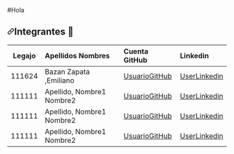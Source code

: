 #Hola
<h2><a id="user-content-integrantes-busts_in_silhouette" class="anchor" aria-hidden="true" href="#integrantes-busts_in_silhouette"><svg class="octicon octicon-link" viewBox="0 0 16 16" version="1.1" width="16" height="16" aria-hidden="true"><path fill-rule="evenodd" d="M7.775 3.275a.75.75 0 001.06 1.06l1.25-1.25a2 2 0 112.83 2.83l-2.5 2.5a2 2 0 01-2.83 0 .75.75 0 00-1.06 1.06 3.5 3.5 0 004.95 0l2.5-2.5a3.5 3.5 0 00-4.95-4.95l-1.25 1.25zm-4.69 9.64a2 2 0 010-2.83l2.5-2.5a2 2 0 012.83 0 .75.75 0 001.06-1.06 3.5 3.5 0 00-4.95 0l-2.5 2.5a3.5 3.5 0 004.95 4.95l1.25-1.25a.75.75 0 00-1.06-1.06l-1.25 1.25a2 2 0 01-2.83 0z"></path></svg></a>Integrantes <g-emoji class="g-emoji" alias="busts_in_silhouette" fallback-src="https://github.githubassets.com/images/icons/emoji/unicode/1f465.png">👥</g-emoji></h2>
<table>
<thead>
<tr>
<th align="center">Legajo</th>
<th align="left">Apellidos Nombres</th>
<th align="left">Cuenta GitHub</th>
<th align="left">Linkedin</th>
</tr>
</thead>
<tbody>
<tr>
<td align="center">111624</td>
<td align="left">Bazan Zapata ,Emiliano</td>
<td align="left"><a href="https://github.com/EmilianoBazanZapata">UsuarioGitHub</a></td>
<td align="left"><a href="https://ar.linkedin.com/" rel="nofollow">UserLinkedin</a></td>
</tr>
<tr>
<td align="center">111111</td>
<td align="left">Apellido, Nombre1 Nombre2</td>
<td align="left"><a href="https://github.com/xxxx">UsuarioGitHub</a></td>
<td align="left"><a href="https://ar.linkedin.com/" rel="nofollow">UserLinkedin</a></td>
</tr>
<tr>
<td align="center">111111</td>
<td align="left">Apellido, Nombre1 Nombre2</td>
<td align="left"><a href="https://github.com/xxxx">UsuarioGitHub</a></td>
<td align="left"><a href="https://ar.linkedin.com/" rel="nofollow">UserLinkedin</a></td>
</tr>
<tr>
<td align="center">111111</td>
<td align="left">Apellido, Nombre1 Nombre2</td>
<td align="left"><a href="https://github.com/xxxx">UsuarioGitHub</a></td>
<td align="left"><a href="https://ar.linkedin.com/" rel="nofollow">UserLinkedin</a></td>
</tr>
</tbody>
</table>
